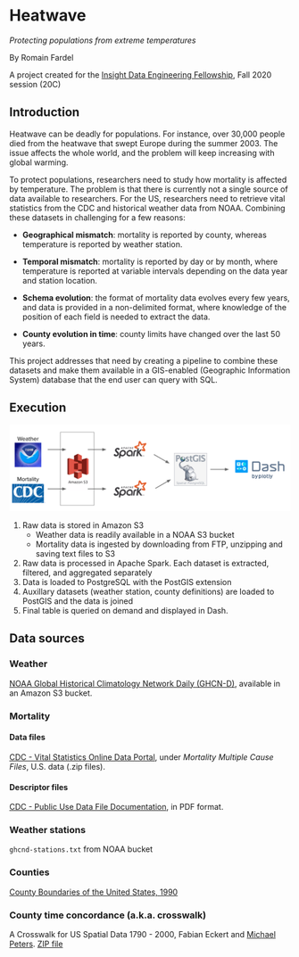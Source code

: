 # Heatwave
_Protecting populations from extreme temperatures_

By Romain Fardel

A project created for the 
[Insight Data Engineering Fellowship](https://insightfellows.com/), 
Fall 2020 session (20C)

## Introduction

Heatwave can be deadly for populations. For instance, 
over 30,000 people died from the heatwave that swept Europe 
during the summer 2003. The issue affects the whole world, 
and the problem will keep increasing with global warming. 

To protect populations, researchers need to study 
how mortality is affected by temperature. 
The problem is that there is currently not a single source of 
data available to researchers. 
For the US, researchers need to retrieve vital statistics 
from the CDC and historical weather data from NOAA. 
Combining these datasets in challenging for a few reasons:

- **Geographical mismatch**: mortality is reported by county, 
whereas temperature is reported by weather station.

- **Temporal mismatch**: mortality is reported by day or by month, 
where temperature is reported at variable intervals depending 
on the data year and station location.

- **Schema evolution**: the format of mortality data evolves every few years, 
and data is provided in a non-delimited format, 
where knowledge of the position of each field is needed to extract the data.

- **County evolution in time**: county limits have changed over the last 50 years.

This project addresses that need by creating a pipeline 
to combine these datasets and make them available in a GIS-enabled (Geographic Information System) database 
that the end user can query with SQL.

## Execution

![Tech stack](./assets/tech_stack.png)

1. Raw data is stored in Amazon S3
    - Weather data is readily available in a NOAA S3 bucket
    - Mortality data is ingested by downloading from FTP, unzipping and saving 
    text files to S3
1. Raw data is processed in Apache Spark. Each dataset is extracted, 
filtered, and aggregated separately
1. Data is loaded to PostgreSQL with the PostGIS extension
1. Auxillary datasets (weather station, county definitions) are loaded to PostGIS and the data is joined
1. Final table is queried on demand and displayed in Dash.

## Data sources

### Weather
[NOAA Global Historical Climatology Network Daily (GHCN-D)](https://registry.opendata.aws/noaa-ghcn/), 
available in an Amazon S3 bucket.

### Mortality

#### Data files
[CDC - Vital Statistics Online Data Portal](https://www.cdc.gov/nchs/data_access/vitalstatsonline.htm), 
under _Mortality Multiple Cause Files_, U.S. data (.zip files).

#### Descriptor files
[CDC - Public Use Data File Documentation](https://www.cdc.gov/nchs/nvss/mortality_public_use_data.htm),
in PDF format.

### Weather stations
`ghcnd-stations.txt` from NOAA bucket

### Counties

[County Boundaries of the United States, 1990](https://geodata.lib.berkeley.edu/catalog/stanford-pb817xw6983)

### County time concordance (a.k.a. crosswalk)

A Crosswalk for US Spatial Data 1790 - 2000, Fabian Eckert and [Michael Peters](https://mipeters.weebly.com/research.html).
[ZIP file](https://mipeters.weebly.com/uploads/1/4/6/5/14651240/egp_crosswalk.zip)